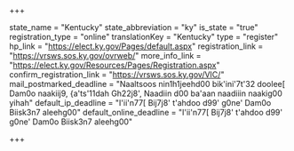 +++

state_name = "Kentucky"
state_abbreviation = "ky"
is_state = "true"
registration_type = "online"
translationKey = "Kentucky"
type = "register"
hp_link = "https://elect.ky.gov/Pages/default.aspx"
registration_link = "https://vrsws.sos.ky.gov/ovrweb/"
more_info_link = "https://elect.ky.gov/Resources/Pages/Registration.aspx"
confirm_registration_link = "https://vrsws.sos.ky.gov/VIC/"
mail_postmarked_deadline = "Naaltsoos nin1h1jeehd00 bik'ini'7t'32 doolee[ Dam0o naakiij9, {a'ts'11dah Gh22j8', Naadiin d00 ba'aan naadiiin naakig00 yihah"
default_ip_deadline = "I'ii'n77[ Bij7j8' t'ahdoo d99' g0ne' Dam0o Biisk3n7 aleehg00"
default_online_deadline = "I'ii'n77[ Bij7j8' t'ahdoo d99' g0ne' Dam0o Biisk3n7 aleehg00"

+++